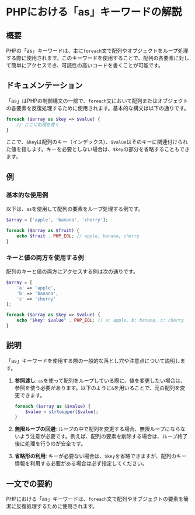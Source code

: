 <!--
Meta Description: # PHPにおける「as」キーワードの解説 ## 概要 PHPの「as」キーワードは、主に`foreach`文で配列やオブジェクトをループ処理する際に使用されます。このキーワードを使用することで、配列の各要素に対して簡単にアクセスでき、可読性の高いコードを書くことが可能です。 ## ドキュメンテーシ...
Meta Keywords: foreach, value, array, key, php
-->

# PHPにおける「as」キーワードの解説

## 概要
PHPの「as」キーワードは、主に`foreach`文で配列やオブジェクトをループ処理する際に使用されます。このキーワードを使用することで、配列の各要素に対して簡単にアクセスでき、可読性の高いコードを書くことが可能です。

## ドキュメンテーション
「as」はPHPの制御構文の一部で、`foreach`文において配列またはオブジェクトの各要素を反復処理するために使用されます。基本的な構文は以下の通りです。

```php
foreach ($array as $key => $value) {
    // ここに処理を書く
}
```

ここで、`$key`は配列のキー（インデックス）、`$value`はそのキーに関連付けられた値を指します。キーを必要としない場合は、`$key`の部分を省略することもできます。

## 例
### 基本的な使用例
以下は、`as`を使用して配列の要素をループ処理する例です。

```php
$array = ['apple', 'banana', 'cherry'];

foreach ($array as $fruit) {
    echo $fruit . PHP_EOL; // apple, banana, cherry
}
```

### キーと値の両方を使用する例
配列のキーと値の両方にアクセスする例は次の通りです。

```php
$array = [
    'a' => 'apple',
    'b' => 'banana',
    'c' => 'cherry'
];

foreach ($array as $key => $value) {
    echo "$key: $value" . PHP_EOL; // a: apple, b: banana, c: cherry
}
```

## 説明
「as」キーワードを使用する際の一般的な落とし穴や注意点について説明します。

1. **参照渡し**: `as`を使って配列をループしている際に、値を変更したい場合は、参照を使う必要があります。以下のように`&`を用いることで、元の配列を変更できます。

   ```php
   foreach ($array as &$value) {
       $value = strtoupper($value);
   }
   ```

2. **無限ループの回避**: ループの中で配列を変更する場合、無限ループにならないよう注意が必要です。例えば、配列の要素を削除する場合は、ループ終了後に処理を行うのが安全です。

3. **省略形の利用**: キーが必要ない場合は、`$key`を省略できますが、配列のキー情報を利用する必要がある場合は必ず指定してください。

## 一文での要約
PHPにおける「as」キーワードは、`foreach`文で配列やオブジェクトの要素を簡潔に反復処理するために使用されます。